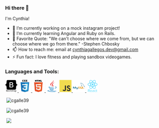 ### Hi there 👋

I'm Cynthia!

- 🔭 I’m currently working on a mock instagram project! 
- 🌱 I’m currently learning Angular and Ruby on Rails.
- 💬 Favorite Quote: "We can't choose where we come from, but we can choose where we go from there." -Stephen Chbosky
- 📫 How to reach me: email at cynthiagallegos.dev@gmail.com
- ⚡ Fun fact: I love fitness and playing sandbox videogames.

<h3 align="left">Languages and Tools:</h3>
<p align="left"> <a href="https://getbootstrap.com" target="_blank" rel="noreferrer"> <img src="https://raw.githubusercontent.com/devicons/devicon/master/icons/bootstrap/bootstrap-plain-wordmark.svg" alt="bootstrap" width="40" height="40"/> </a> <a href="https://www.w3schools.com/css/" target="_blank" rel="noreferrer"> <img src="https://raw.githubusercontent.com/devicons/devicon/master/icons/css3/css3-original-wordmark.svg" alt="css3" width="40" height="40"/> </a> <a href="https://www.w3.org/html/" target="_blank" rel="noreferrer"> <img src="https://raw.githubusercontent.com/devicons/devicon/master/icons/html5/html5-original-wordmark.svg" alt="html5" width="40" height="40"/> </a> <a href="https://www.java.com" target="_blank" rel="noreferrer"> <img src="https://raw.githubusercontent.com/devicons/devicon/master/icons/java/java-original.svg" alt="java" width="40" height="40"/> </a> <a href="https://developer.mozilla.org/en-US/docs/Web/JavaScript" target="_blank" rel="noreferrer"> <img src="https://raw.githubusercontent.com/devicons/devicon/master/icons/javascript/javascript-original.svg" alt="javascript" width="40" height="40"/> </a> <a href="https://www.mysql.com/" target="_blank" rel="noreferrer"> <img src="https://raw.githubusercontent.com/devicons/devicon/master/icons/mysql/mysql-original-wordmark.svg" alt="mysql" width="40" height="40"/> </a> <a href="https://reactjs.org/" target="_blank" rel="noreferrer"> <img src="https://raw.githubusercontent.com/devicons/devicon/master/icons/react/react-original-wordmark.svg" alt="react" width="40" height="40"/> </a> </p>

<p>&nbsp;<img align="center" src="https://github-readme-stats.vercel.app/api/top-langs?username=cgalle39&show_icons=true&locale=en&layout=compact" alt="cgalle39" /></p>

<p>&nbsp;<img align="center" src="https://github-readme-streak-stats.herokuapp.com/?user=cgalle39&" alt="cgalle39" /></p>

<p>&nbsp;<img align="center" src="https://github-readme-stats.vercel.app/api?username=cgalle39&show_icons=true&locale=en" /></p>
